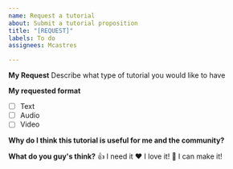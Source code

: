 ```yaml
---
name: Request a tutorial
about: Submit a tutorial proposition
title: "[REQUEST]"
labels: To do
assignees: Mcastres

---
```


**My Request**
Describe what type of tutorial you would like to have

**My requested format**
- [ ] Text
- [ ] Audio
- [ ] Video

**Why do I think this tutorial is useful for me and the community?**


**What do you guy's think?**
👍 I need it
❤️ I love it!
🚀 I can make it!
